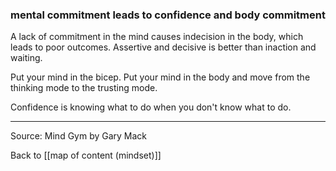 ### mental commitment leads to confidence and body commitment

A lack of commitment in the mind causes indecision in the body, which leads to poor outcomes. Assertive and decisive is better than inaction and waiting. 

Put your mind in the bicep. Put your mind in the body and move from the thinking mode to the trusting mode.

Confidence is knowing what to do when you don't know what to do.

---

Source: Mind Gym by Gary Mack

Back to [[map of content (mindset)]]